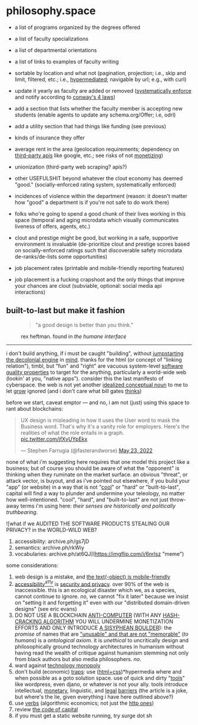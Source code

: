 # philosophy.space

- a list of programs organized by the degrees offered
- a list of faculty specializations
- a list of departmental orientations
- a list of links to examples of faculty writing

- sortable by location and what not (pagination, projection; i.e., skip and limit, filtered, etc.; i.e., [hypermediated][hyper]; navigable by url; e.g., with curl)
- update it yearly as faculty are added or removed ([systematically enforce][enforce] and notify according to [conway's 4 laws][conway])
- add a section that lists whether the faculty member is accepting new students (enable agents to update any schema.org/Offer; i.e, odrl)
- add a utility section that had things like funding (see previous)
- kinds of insurance they offer
- average rent in the area (geolocation requirements; dependency on [third-party apis][monetize] like google, etc.; see risks of not [monetizing][twitter])
- unionization (third-party web scraping? apis?)
- other USEFULSHIT beyond whatever the clout economy has deemed "good." (socially-enforced rating system, systematically enforced)
- incidences of violence within the department (reason: it doesn't matter how "good" a department is if you're not safe to do work there)
- folks who're going to spend a good chunk of their lives working in this space (temporal and aging microdata which visually communicates liveness of offers, agents, etc.)
- clout and prestige might be good, but working in a safe, supportive environment is invaluable (de-prioritize clout and prestige scores based on socially-enforced ratings such that discoverable safety microdata de-ranks/de-lists some opportunities)
- job placement rates (printable and mobile-friendly reporting features)
- job placement is a fucking crapshoot and the only things that improve your chances are clout (subviable, optional: social media api interactions)

## built-to-last but make it fashion

<figure>
	<blockquote>
		<p>"a good design is better than you think."</p>
	</blockquote>
	<figcaption>rex heftman. found in <cite>the humane interface</cite></figcaption>
</figure>

<hr />

i don't build anything, if i must be caught "building", without [jumpstarting the decolonial engine][jumpstart] in [mind][mind]. thanks for the html (or concept of "linking relation"), timbl, but "fun" and "right" are vacuous system-level [software quality properties][quality] to target for the anything, particularly a world-wide web (lookin' at you, "native apps"). consider this the last manifesto of cyberspace. the web is not yet another [idealized conceptual noun][verbs] to me to let [grow][grow] ignored (and i don't care what bill gates [thinks][gates])

before we start, caveat emptor &mdash; and no, i am not (just) using this space to rant about blockchains:

<blockquote class="twitter-tweet" data-dnt="true"><p lang="en" dir="ltr">UX design is misleading in how it uses the User word to mask the Business word. That&#39;s why it&#39;s a vanity role for employers. Here&#39;s the realities of what the role entails in a graph. <a href="https://t.co/jfXvUYpEkx">pic.twitter.com/jfXvUYpEkx</a></p>&mdash; Stephen Farrugia (@fasterandworse) <a href="https://twitter.com/fasterandworse/status/1528748399528398851?ref_src=twsrc%5Etfw">May 23, 2022</a></blockquote> 

none of what i'm suggesting here requires that one model this project like a business; but of course you should be aware of what the "opponent" is thinking when they ruminate on the market surface. an obvious "threat", or attack vector, is buyout, and as i've pointed out elsewhere, if you build your "app" (or website) in a way that is not "[cool][cool]" or "hard" or "built-to-last", capital will find a way to plunder and undermine your teleology, no matter how well-intentioned. "cool", "hard", and "built-to-last" are not just throw-away terms i'm using here: *their senses are historically and politically truthbearing*.

![what if we AUDITED THE SOFTWARE PRODUCTS STEALING OUR PRIVACY? in the WORLD-WILD WEB?

1. accessibility: archive.ph/gs7jD 
2. semantics: archive.ph/rkWiy 
3. vocabularies: archive.ph/at6QJ](https://imgflip.com/i/6nrlsz "meme")

some considerations:

1. web design is a mistake, and [the text(-object) is mobile-friendly][mf]
2. [accessibility][a11y][<sup>a11y</sup>][ux] is [security and privacy][security]. over 90% of the web is inaccessible. this is an ecological disaster which we, as a species, cannot continue to ignore. *no*, we cannot "fix it later" because we insist on "setting it and forgetting it" even with our "distributed domain-driven designs" (see eric evans)
3. DO NOT USE A BLOCKCHAIN [ANTI-COMPUTER][anticomputer] (WITH ANY [HASH-CRACKING ALGORITHM][hashcracking] YOU WILL UNDERMINE MONETIZATION EFFORTS AND ONLY INTRODUCE [A SISYPHEAN BOULDER][sisyphean]): the *promise* of names that are ["unusable" and that are not "memorable"][primer] (*to humans*) is a *ontological axiom*. it is *unethical* to uncritically design and philosophically ground technology architectures in humanism without having read the wealth of critique against humanism stemming not only from black authors but also media philosophers. *no*.
4. ward against [technology monopoly][techmonopoly]
5. don't build (economic) [traps][trap]: use ([html+css][htmlcss])\*hypermedia where and when possible as a goto solution space. use of quick and dirty "[tools][goto]" like wordpress, even djano, or whatever is not your ally. tools introduce intellectual, [monetary][money], linguistic, and [legal][legal] [barriers][gov] (the article is a joke, but where's the lie, given everything i have here outlined above?)
6. use [verbs][verbs] (algorithmic economics; not just the [http ones][httpverbs])
7. review [the code of capital][codeofcapital]
8. if you must get a static website running, try surge dot sh

[conway]: http://www.amundsen.com/talks/2016-07-restfest-conway/2016-07-restfest-conway.pdf
[enforce]: https://twitchard.github.io/posts/2021-04-24-behavior-constraining-features.html
[monetize]: https://venturebeat.com/2022/04/24/api-first-cross-collaboration-the-secret-of-any-api-monetization-strategy/
[twitter]: https://apievangelist.com/2017/11/15/twitter-finally-begins-to-monetize-their-apis/
[hyper]: https://mamund.site44.com/articles/objects-v-messages/index.html
[sisyphean]: https://www.researchgate.net/publication/314687329_The_Sisyphean_Economy
[hashcracking]: https://wiki.p2pfoundation.net/Arthur_Brock_Against_the_Consensus_on_Data_Consensus_in_the_Blockchain
[primer]: https://github.com/WebOfTrustInfo/rwot11-the-hague/blob/f7bc2bdeb9e8affd093f1f14fa9157229c3b8207/advance-readings/did-primer-extended.md
[a11y]: https://www.w3.org/2009/cheatsheet/#wcag2
[security]: https://www.boia.org/blog/accessibility-is-privacy-and-security
[ux]: https://www.accessibility.uxdesign.cc/
[mf]: http://motherfuckingwebsite.com/
[anticomputer]: http://cultureandcommunication.org/galloway/anti-computer
[trap]: https://www.gnu.org/philosophy/javascript-trap.html
[techmonopoly]: https://web.stanford.edu/~mordecai/OnLinePdf/Formation%20of%20Capital%20and%20Wealth%20Draft%2010%205%205%202018.pdf
[goto]: https://craftofcoding.wordpress.com/2022/03/28/ever-wondered-why-goto-is-considered-harmful/
[htmlcss]: https://www.webperf.tips/tip/cached-js-misconceptions/
[gov]: https://sebastiancarlos.medium.com/austria-buys-javascript-from-brendan-eich-3d2aa81e823b
[legal]: https://www.researchgate.net/publication/306058393_The_legal_theory_of_finance_and_the_financial_instability_hypothesis_Convergences_and_possible_integration
[money]: https://www.sciencedirect.com/science/article/pii/S0304393219300054
[verbs]: https://arxiv.org/abs/2104.01868v2
[httpverbs]: https://annevankesteren.nl/2007/10/http-methods
[codeofcapital]: https://press.princeton.edu/books/hardcover/9780691178974/the-code-of-capital
[cool]: https://www.w3.org/Provider/Style/URI.html
[grow]: http://amundsen.com/talks/2017-09-webexpo/2017-09-webexpo.pdf
[quality]: https://raw.githubusercontent.com/nerdfiles/proposal-planning/master/assets/future-proof-software-systems--table-4.1-quality-properties-of-a-software-system.png
[gates]: https://www.wired.com/story/bill-gates-is-so-over-this-pandemic/
[jumpstart]: https://www.academia.edu/733141/Jumpstarting_the_Decolonial_Engine_Symbolic_Violence_from_Fanon_to_Ch%C3%A1vez
[mind]: https://wave.webaim.org/report#/https://code.org
